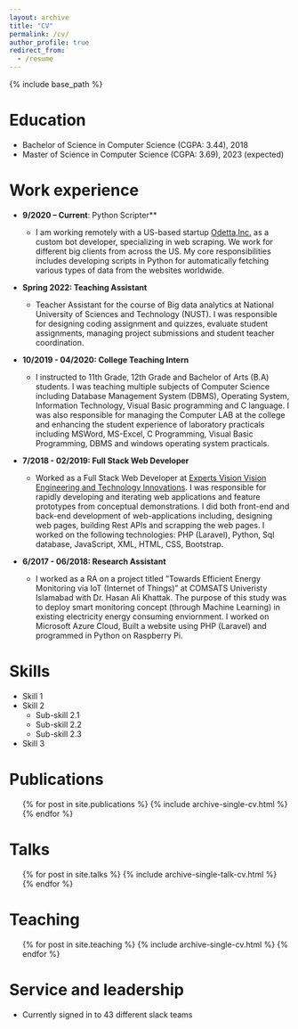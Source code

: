 ```yaml
---
layout: archive
title: "CV"
permalink: /cv/
author_profile: true
redirect_from:
  - /resume
---
```


{% include base_path %}

Education
======
* Bachelor of Science in Computer Science (CGPA: 3.44), 2018
* Master of Science in Computer Science (CGPA: 3.69), 2023 (expected)

Work experience
======
* **9/2020 – Current**: Python Scripter**
    * I am working remotely with a US-based startup [Odetta,Inc.](https://odetta.ai/) as a custom bot developer, specializing in web scraping. We work for different
    big clients from across the US. My core responsibilities includes developing scripts in Python for automatically fetching various types of data from the websites       worldwide.

* **Spring 2022: Teaching Assistant**
  * Teacher Assistant for the course of Big data analytics at National University of Sciences and Technology (NUST). I was responsible for designing coding assignment     and quizzes, evaluate student assignments, managing project submissions and student teacher coordination.

* **10/2019 - 04/2020: College Teaching Intern**
  * I instructed to 11th Grade, 12th Grade and Bachelor of Arts (B.A) students. I was teaching multiple subjects of
Computer Science including Database Management System (DBMS), Operating System, Information Technology,
Visual Basic programming and C language.
I was also responsible for managing the Computer LAB at the college and enhancing the student experience of
laboratory practicals including MSWord, MS-Excel, C Programming, Visual Basic Programming, DBMS and
windows operating system practicals.

* **7/2018 - 02/2019: Full Stack Web Developer**
  * Worked as a Full Stack Web Developer at [Experts Vision Vision Engineering and Technology Innovations](https://eveati.com/). I was responsible for rapidly developing and iterating web applications and feature prototypes from conceptual
demonstrations. I did both front-end and back-end development of web-applications including, designing web
pages, building Rest APIs and scrapping the web pages. I worked on the following technologies:
PHP (Laravel), Python, Sql database, JavaScript, XML, HTML, CSS, Bootstrap.

* **6/2017 - 06/2018: Research Assistant**
  * I worked as a RA on a project titled ”Towards Efficient Energy Monitoring via IoT (Internet of Things)” at COMSATS Univeristy Islamabad with Dr. Hasan Ali
Khattak. The purpose of this study was to deploy smart monitoring concept (through Machine Learning) in
existing electricity energy consuming enviornment. I worked on Microsoft Azure Cloud, Built a website using PHP
(Laravel) and programmed in Python on Raspberry Pi.
  
Skills
======
* Skill 1
* Skill 2
  * Sub-skill 2.1
  * Sub-skill 2.2
  * Sub-skill 2.3
* Skill 3

Publications
======
  <ul>{% for post in site.publications %}
    {% include archive-single-cv.html %}
  {% endfor %}</ul>
  
Talks
======
  <ul>{% for post in site.talks %}
    {% include archive-single-talk-cv.html %}
  {% endfor %}</ul>
  
Teaching
======
  <ul>{% for post in site.teaching %}
    {% include archive-single-cv.html %}
  {% endfor %}</ul>
  
Service and leadership
======
* Currently signed in to 43 different slack teams
